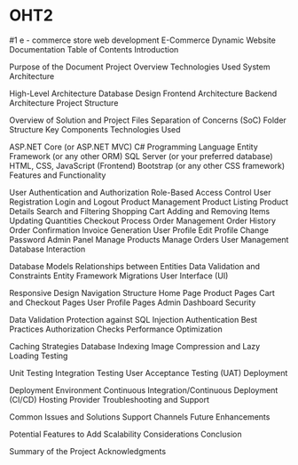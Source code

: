 # OHT2



#1 e - commerce store web development 
E-Commerce Dynamic Website Documentation
Table of Contents
Introduction

Purpose of the Document
Project Overview
Technologies Used
System Architecture

High-Level Architecture
Database Design
Frontend Architecture
Backend Architecture
Project Structure

Overview of Solution and Project Files
Separation of Concerns (SoC)
Folder Structure
Key Components
Technologies Used

ASP.NET Core (or ASP.NET MVC)
C# Programming Language
Entity Framework (or any other ORM)
SQL Server (or your preferred database)
HTML, CSS, JavaScript (Frontend)
Bootstrap (or any other CSS framework)
Features and Functionality

User Authentication and Authorization
Role-Based Access Control
User Registration
Login and Logout
Product Management
Product Listing
Product Details
Search and Filtering
Shopping Cart
Adding and Removing Items
Updating Quantities
Checkout Process
Order Management
Order History
Order Confirmation
Invoice Generation
User Profile
Edit Profile
Change Password
Admin Panel
Manage Products
Manage Orders
User Management
Database Interaction

Database Models
Relationships between Entities
Data Validation and Constraints
Entity Framework Migrations
User Interface (UI)

Responsive Design
Navigation Structure
Home Page
Product Pages
Cart and Checkout Pages
User Profile Pages
Admin Dashboard
Security

Data Validation
Protection against SQL Injection
Authentication Best Practices
Authorization Checks
Performance Optimization

Caching Strategies
Database Indexing
Image Compression and Lazy Loading
Testing

Unit Testing
Integration Testing
User Acceptance Testing (UAT)
Deployment

Deployment Environment
Continuous Integration/Continuous Deployment (CI/CD)
Hosting Provider
Troubleshooting and Support

Common Issues and Solutions
Support Channels
Future Enhancements

Potential Features to Add
Scalability Considerations
Conclusion

Summary of the Project
Acknowledgments
